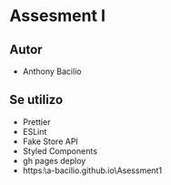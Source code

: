 # Assesment I

## Autor

- Anthony Bacilio

## Se utilizo

- Prettier
- ESLint
- Fake Store API
- Styled Components
- gh pages deploy
- https:\\a-bacilio.github.io\Asessment1